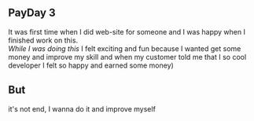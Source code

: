 ## <b>PayDay 3</b>
It was first time when I did web-site for someone and I was happy when I finished work on this.
<br>
<em>While I was doing this</em> I felt exciting and fun because I wanted get some money and improve my skill and when my customer told me that I so cool developer I felt so happy and earned some money)
## <b>But</b> 
it's not end, I wanna do it and improve myself
